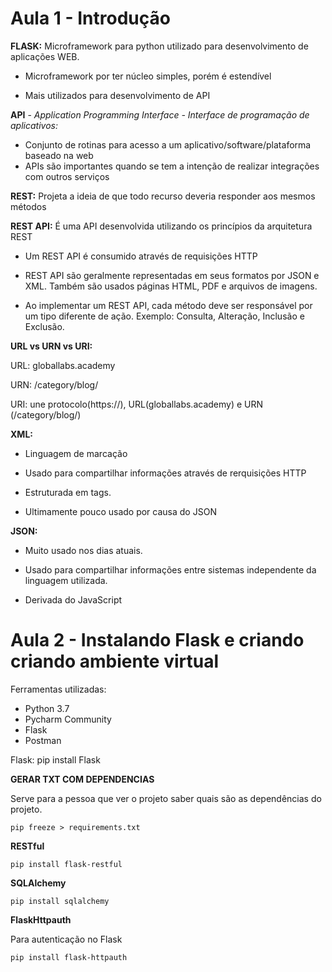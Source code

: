 
# Aula 1 - Introdução


**FLASK:** Microframework para python utilizado para desenvolvimento de aplicações WEB.

- Microframework por ter núcleo simples, porém é estendível

- Mais utilizados para desenvolvimento de API


**API** - *Application Programming Interface - Interface de programação de aplicativos:*
 - Conjunto de rotinas para acesso a um aplicativo/software/plataforma baseado na web
 - APIs são importantes quando se tem a intenção de realizar integrações com outros serviços



**REST:** Projeta a ideia de que todo recurso deveria responder aos mesmos métodos 

**REST API:** É uma API desenvolvida utilizando os princípios da arquitetura REST

 - Um REST API é consumido através de requisições HTTP

 - REST API são geralmente representadas em seus formatos por JSON e XML. Também são usados páginas HTML, PDF e arquivos de imagens.

 - Ao implementar um REST API, cada método deve ser responsável por um tipo diferente de ação. Exemplo: Consulta, Alteração, Inclusão e Exclusão.


**URL vs URN vs URI:**

URL: globallabs.academy

URN: /category/blog/

URI: une protocolo(https://), URL(globallabs.academy) e URN (/category/blog/)


**XML:** 

- Linguagem de marcação

- Usado para compartilhar informações através de rerquisições HTTP

- Estruturada em tags.

- Ultimamente pouco usado por causa do JSON

**JSON:**

- Muito usado nos dias atuais.

- Usado para compartilhar informações entre sistemas independente da linguagem utilizada.

- Derivada do JavaScript



# Aula 2 - Instalando Flask e criando criando ambiente virtual

Ferramentas utilizadas:
 - Python 3.7
 - Pycharm Community
 - Flask
 - Postman



Flask: pip install Flask



**GERAR TXT COM DEPENDENCIAS**

Serve para a pessoa que ver o projeto saber quais são as dependências do projeto.

`pip freeze > requirements.txt`


**RESTful**

`pip install flask-restful`


**SQLAlchemy**

`pip install sqlalchemy`



**FlaskHttpauth**

Para autenticação no Flask

`pip install flask-httpauth`